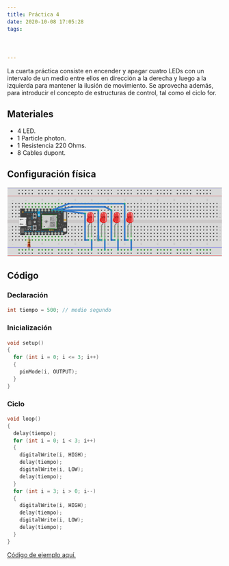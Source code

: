 ```yaml
---
title: Práctica 4
date: 2020-10-08 17:05:28
tags:



---
```


La cuarta práctica consiste en encender y apagar cuatro LEDs con un intervalo de un medio entre ellos en dirección a la derecha y luego a la izquierda para mantener la ilusión de movimiento. Se aprovecha además, para introducir el concepto de estructuras de control, tal como el ciclo for. <!-- more -->

## Materiales

- 4 LED.
- 1 Particle photon.
- 1 Resistencia 220 Ohms.
- 8 Cables dupont.

## Configuración física

![Cuatro LEDs, de D0 a D3](../assets/4led-en-d0-3.png)

## Código

### Declaración

```cpp
int tiempo = 500; // medio segundo
```

### Inicialización

```cpp
void setup()
{
  for (int i = 0; i <= 3; i++)
  {
    pinMode(i, OUTPUT);
  }
}
```

### Ciclo

```cpp
void loop()
{
  delay(tiempo);
  for (int i = 0; i < 3; i++)
  {
    digitalWrite(i, HIGH);
    delay(tiempo);
    digitalWrite(i, LOW);
    delay(tiempo);
  }
  for (int i = 3; i > 0; i--)
  {
    digitalWrite(i, HIGH);
    delay(tiempo);
    digitalWrite(i, LOW);
    delay(tiempo);
  }
}
```



[Código de ejemplo aquí.](https://github.com/xtrs84zk/SistemasEmbebidos/blob/main/src/Practica4.ino)

